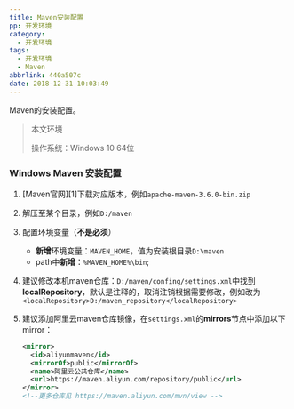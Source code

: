```yaml
---
title: Maven安装配置
pp: 开发环境
category:
  - 开发环境
tags:
  - 开发环境
  - Maven
abbrlink: 440a507c
date: 2018-12-31 10:03:49
---
```




Maven的安装配置。

> 本文环境
>
> 操作系统：Windows 10 64位

<!-- more -->

### Windows Maven 安装配置
1. [Maven官网][1]下载对应版本，例如`apache-maven-3.6.0-bin.zip`

2. 解压至某个目录，例如`D:/maven`

3. 配置环境变量（**不是必须**）
   - **新增**环境变量：`MAVEN_HOME`，值为安装根目录`D:\maven`
   - path中**新增**：`%MAVEN_HOME%\bin`;

4. 建议修改本机maven仓库：`D:/maven/confing/settings.xml`中找到**localRepository**，默认是注释的，取消注销根据需要修改，例如改为`<localRepository>D:/maven_repository</localRepository>`

5. 建议添加阿里云maven仓库镜像，在`settings.xml`的**mirrors**节点中添加以下mirror：

   ```xml
   <mirror>
     <id>aliyunmaven</id>
     <mirrorOf>public</mirrorOf>
     <name>阿里云公共仓库</name>
     <url>https://maven.aliyun.com/repository/public</url>
   </mirror>
   <!--更多仓库见 https://maven.aliyun.com/mvn/view -->
   ```

   

